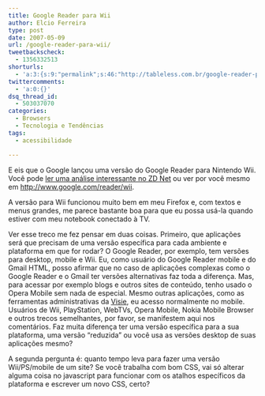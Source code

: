 ```yaml
---
title: Google Reader para Wii
author: Elcio Ferreira
type: post
date: 2007-05-09
url: /google-reader-para-wii/
tweetbackscheck:
  - 1356332513
shorturls:
  - 'a:3:{s:9:"permalink";s:46:"http://tableless.com.br/google-reader-para-wii";s:7:"tinyurl";s:26:"http://tinyurl.com/3ul3rn2";s:4:"isgd";s:19:"http://is.gd/D2omqq";}'
twittercomments:
  - 'a:0:{}'
dsq_thread_id:
  - 503037070
categories:
  - Browsers
  - Tecnologia e Tendências
tags:
  - acessibilidade

---
```

E eis que o Google lançou uma versão do Google Reader para Nintendo Wii. Você pode [ler uma análise interessante no ZD Net][1] ou ver por você mesmo em <http://www.google.com/reader/wii>.

A versão para Wii funcionou muito bem em meu Firefox e, com textos e menus grandes, me parece bastante boa para que eu possa usá-la quando estiver com meu notebook conectado à TV.

Ver esse treco me fez pensar em duas coisas. Primeiro, que aplicações será que precisam de uma versão específica para cada ambiente e plataforma em que for rodar? O Google Reader, por exemplo, tem versões para desktop, mobile e Wii. Eu, como usuário do Google Reader mobile e do Gmail HTML, posso afirmar que no caso de aplicações complexas como o Google Reader e o Gmail ter versões alternativas faz toda a diferença. Mas, para acessar por exemplo blogs e outros sites de conteúdo, tenho usado o Opera Mobile sem nada de especial. Mesmo outras aplicações, como as ferramentas administrativas da [Visie][2], eu acesso normalmente no mobile. Usuários de Wii, PlayStation, WebTVs, Opera Mobile, Nokia Mobile Browser e outros trecos semelhantes, por favor, se manifestem aqui nos comentários. Faz muita diferença ter uma versão específica para a sua plataforma, uma versão &#8220;reduzida&#8221; ou você usa as versões desktop de suas aplicações mesmo?

A segunda pergunta é: quanto tempo leva para fazer uma versão Wii/PS/mobile de um site? Se você trabalha com bom CSS, vai só alterar alguma coisa no javascript para funcionar com os atalhos específicos da plataforma e escrever um novo CSS, certo?

 [1]: http://blogs.zdnet.com/Google/?p=557
 [2]: http://visie.com.br